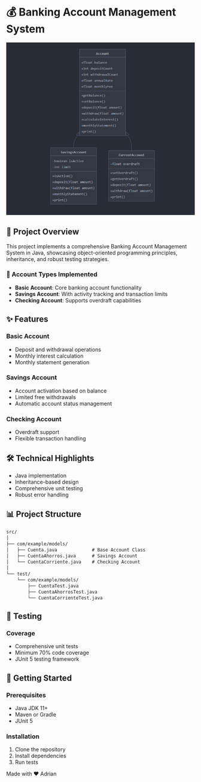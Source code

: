 # 💰 Banking Account Management System 

<img src="https://github.com/acr00/Kata-CuentaBancaria/blob/main/BankAccount.PNG?raw=true" alt="Bank Account UML">

## 🌟 Project Overview

This project implements a comprehensive Banking Account Management System in Java, showcasing object-oriented programming principles, inheritance, and robust testing strategies.

### 🏦 Account Types Implemented
- **Basic Account**: Core banking account functionality
- **Savings Account**: With activity tracking and transaction limits
- **Checking Account**: Supports overdraft capabilities

## ✨ Features

### Basic Account
- Deposit and withdrawal operations
- Monthly interest calculation
- Monthly statement generation

### Savings Account
- Account activation based on balance
- Limited free withdrawals
- Automatic account status management

### Checking Account
- Overdraft support
- Flexible transaction handling

## 🛠 Technical Highlights
- Java implementation
- Inheritance-based design
- Comprehensive unit testing
- Robust error handling

## 📊 Project Structure

```
src/
│
├── com/example/models/
│   ├── Cuenta.java             # Base Account Class
│   ├── CuentaAhorros.java      # Savings Account
│   └── CuentaCorriente.java    # Checking Account
│
└── test/
    └── com/example/models/
        ├── CuentaTest.java
        ├── CuentaAhorrosTest.java
        └── CuentaCorrienteTest.java
```

## 🧪 Testing

### Coverage
- Comprehensive unit tests
- Minimum 70% code coverage
- JUnit 5 testing framework

## 🚀 Getting Started

### Prerequisites
- Java JDK 11+
- Maven or Gradle
- JUnit 5

### Installation
1. Clone the repository
2. Install dependencies
3. Run tests


Made with ❤️ Adrian
